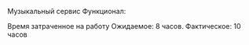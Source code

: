 Музыкальный сервис
Функционал:

Время затраченное на работу
Ожидаемое: 8 часов. Фактическое: 10 часов